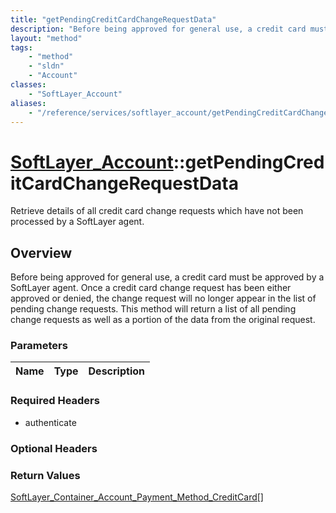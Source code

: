 ```yaml
---
title: "getPendingCreditCardChangeRequestData"
description: "Before being approved for general use, a credit card must be approved by a SoftLayer agent. Once a credit card change re... "
layout: "method"
tags:
    - "method"
    - "sldn"
    - "Account"
classes:
    - "SoftLayer_Account"
aliases:
    - "/reference/services/softlayer_account/getPendingCreditCardChangeRequestData"
---
```

# [SoftLayer_Account](/reference/services/SoftLayer_Account)::getPendingCreditCardChangeRequestData

Retrieve details of all credit card change requests which have not been processed by a SoftLayer agent.


## Overview 
Before being approved for general use, a credit card must be approved by a SoftLayer agent. Once a credit card change request has been either approved or denied, the change request will no longer appear in the list of pending change requests. This method will return a list of all pending change requests as well as a portion of the data from the original request. 

### Parameters 
|Name | Type | Description |
| --- | --- | --- |


### Required Headers
* authenticate

### Optional Headers

### Return Values
<a href='/reference/datatypes/SoftLayer_Container_Account_Payment_Method_CreditCard'>SoftLayer_Container_Account_Payment_Method_CreditCard[] </a>


